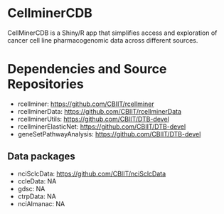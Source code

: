 # CellminerCDB
CellMinerCDB is a Shiny/R app that simplifies access and  exploration of cancer cell line pharmacogenomic data across different sources.

# Dependencies and Source Repositories
* rcellminer: https://github.com/CBIIT/rcellminer
* rcellminerData: https://github.com/CBIIT/rcellminerData
* rcellminerUtils: https://github.com/CBIIT/DTB-devel
* rcellminerElasticNet: https://github.com/CBIIT/DTB-devel
* geneSetPathwayAnalysis: https://github.com/CBIIT/DTB-devel 

## Data packages 
* nciSclcData: https://github.com/CBIIT/nciSclcData
* ccleData: NA
* gdsc: NA 
* ctrpData: NA
* nciAlmanac: NA 
